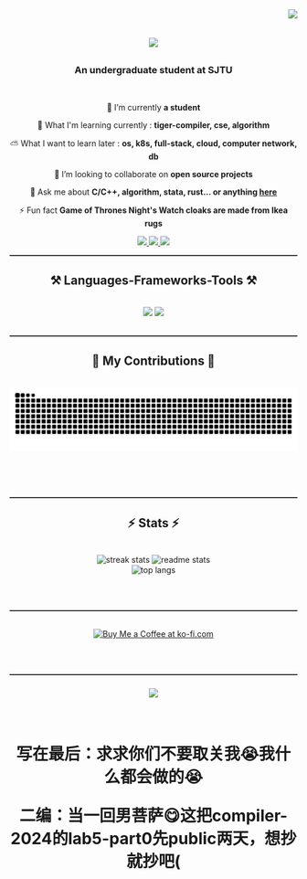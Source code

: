 <img align="right" src="https://visitor-badge.laobi.icu/badge?page_id=EdogawaAi.EdogawaAi" />

<h1 align="center">
    <img src="https://readme-typing-svg.herokuapp.com/?font=Righteous&size=35&center=true&vCenter=true&width=500&height=70&duration=4000&lines=Hi+There!+👋;+I'm+Hoshino+Cola!🥤;" />
</h1>

<h3 align="center">An undergraduate student at SJTU</h3>

<br/>

<div align="center">
 
 🔭 I’m currently **a student**
 
 🌱 What I'm learning currently : **tiger-compiler, cse, algorithm**

⛅ What I want to learn later : **os, k8s, full-stack, cloud, computer network, db**

👯 I’m looking to collaborate on **open source projects**



💬 Ask me about **C/C++, algorithm, stata, rust... or anything [here](https://github.com/EdogawaAi/EdogawaAi/issues)**

⚡ Fun fact **Game of Thrones Night's Watch cloaks are made from Ikea rugs**

 </div>


<div align="center"> 
  <a href="mailto:Hoshino.Cola@gmail.com">
    <img src="https://img.shields.io/badge/Gmail-333333?style=for-the-badge&logo=gmail&logoColor=red" />
  </a>
  <a href="https://space.bilibili.com/525053415" target="_blank">
    <img src="https://img.shields.io/badge/Bilibili-00A1D6?style=for-the-badge&logo=bilibili&logoColor=white" target="_blank" />
  </a>
  <a href="https://www.youtube.com/@Hoshino_Cola" target="_blank">
     <img src="https://img.shields.io/badge/YouTube-FF0000?style=for-the-badge&logo=youtube&logoColor=white" target="_blank" /> <!-- sqlite, safari, google-chrome are other good icon options -->
  </a>
</div>

<hr style="height:2px;border:none;color:#333;background-color:#333;" />

<h2 align="center">⚒️ Languages-Frameworks-Tools ⚒️</h2>
<br/>
<div align="center">
    <img src="https://skillicons.dev/icons?i=c,cpp,cmake,rust,python,gitlab,golang,docker,kubernetes" />
    <img src="https://skillicons.dev/icons?i=markdown,latex,vscode,clion,obsidian,anaconda,github,apple" /><br>
</div>


<br/>
<hr style="height:2px;border:none;color:#333;background-color:#333;" />

<div align="center">
  <h2>🐍 My Contributions 🐍</h2>
  <br>
  <img alt="snake eating my contributions" src="https://raw.githubusercontent.com/EdogawaAi/EdogawaAi/output/github-contribution-grid-snake.svg" />
  
  <br/><br/><br/>
</div>


<hr style="height:2px;border:none;color:#333;background-color:#333;" />

<h2 align="center">⚡ Stats ⚡</h2>
<br>
<div align=center>
  <img width=390 src="https://github-readme-streak-stats-salesp07.vercel.app/?user=EdogawaAi&count_private=true&theme=react&border_radius=10" alt="streak stats"/>
  <img width=390 src="https://github-readme-stats-salesp07.vercel.app/api?username=EdogawaAi&count_private=true&show_icons=true&theme=react&rank_icon=github&border_radius=10" alt="readme stats" />
  <br/>
  <img width=325 align="center" src="https://github-readme-stats-salesp07.vercel.app/api/top-langs/?username=EdogawaAi&hide=HTML,Makefile&langs_count=8&layout=compact&theme=react&border_radius=10&size_weight=0.5&count_weight=0.5&exclude_repo=github-readme-stats" alt="top langs" />
</div>

<br/><br/>

<hr style="height:2px;border:none;color:#333;background-color:#333;" />

<br/>

<div align="center">
<a href='https://ko-fi.com/hoshino_cola' target='_blank'><img height='64' style='border:0px;height:64px;' src='https://storage.ko-fi.com/cdn/kofi1.png?v=3' border='0' alt='Buy Me a Coffee at ko-fi.com' /></a>
</div>

<br/><br/>

<hr style="height:2px;border:none;color:#333;background-color:#333;" />

<h3 align="center">
    <img src="https://readme-typing-svg.herokuapp.com/?font=Righteous&size=25&center=true&vCenter=true&width=500&height=70&duration=4000&lines=Thanks+for+visiting!+✌️;+Shoot+me+a+message+on+Linkedin!;I'm+always+down+to+collab+:)" />
</h3>

<br/>

<h1 align = "center"> 
写在最后：求求你们不要取关我😭我什么都会做的😭

二编：当一回男菩萨😋这把compiler-2024的lab5-part0先public两天，想抄就抄吧(
</h1>
